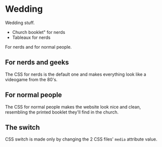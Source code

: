 # Wedding

Wedding stuff. 

- Church booklet" for nerds
- Tableaux for nerds

For nerds and for normal people.

## For nerds and geeks

The CSS for nerds is the default one and makes everything look like a videogame from the 80's. 

## For normal people

The CSS for normal people makes the website look nice and clean, resembling the printed booklet they'll find in the church.

## The switch

CSS switch is made only by changing the 2 CSS files' `media` attribute value.